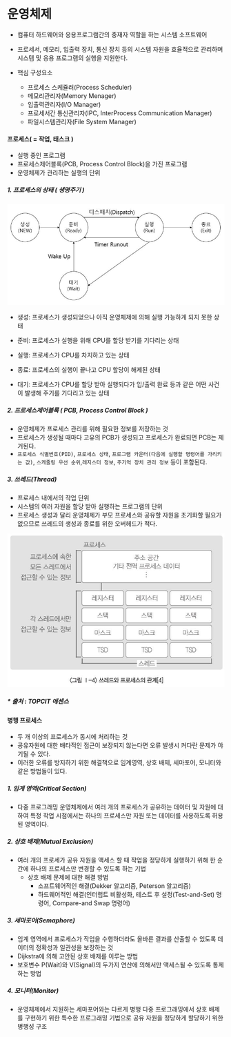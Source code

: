# 운영체제

- 컴퓨터 하드웨어와 응용프로그램간의 중재자 역할을 하는 시스템 소프트웨어

- 프로세서, 메모리, 입출력 장치, 통신 장치 등의 시스템 자원을 효율적으로 관리하며 시스템 및 응용 프로그램의 실행을 지원한다.
- 핵심 구성요소
  - 프로세스 스케쥴러(Process Scheduler)
  - 메모리관리자(Memory Menager)
  - 입출력관리자(I/O Manager)
  - 프로세서간 통신관리자(IPC, InterProcess Communication Manager)
  - 파일시스템관리자(File System Manager)

#### 프로세스( = 작업, 태스크 )

- 실행 중인 프로그램
- 프로세스제어블록(PCB, Process Control Block)을 가진 프로그램
- 운영체제가 관리하는 실행의 단위

##### 1. 프로세스의 상태 ( 생명주기 )

![](img/Process_LifeCycle.JPG)

- 생성: 프로세스가 생성되었으나 아직 운영체제에 의해 실행 가능하게 되지 못한 상태

- 준비: 프로세스가 실행을 위해 CPU를 할당 받기를 기다리는 상태
- 실행: 프로세스가 CPU를 차지하고 있는 상태
- 종료: 프로세스의 실행이 끝나고 CPU 할당이 해제된 상태
- 대기: 프로세스가 CPU를 할당 받아 실행되다가 입/출력 완료 등과 같은 어떤 사건이 발생해 주기를 기다리고 있는 상태

##### 2. 프로세스제어블록 ( PCB, Process Control Block )

- 운영체제가 프로세스 관리를 위해 필요한 정보를 저장하는 것
- 프로세스가 생성될 때마다 고유의 PCB가 생성되고 프로세스가 완료되면 PCB는 제거된다.
- `프로세스 식별번호(PID)`, `프로세스 상태`, `프로그램 카운터(다음에 실행할 명령어를 가리키는 값)`, `스케줄링 우선 순위`,`레지스터 정보`, `주기억 장치 관리 정보` 등이 포함된다.

##### 3. 쓰레드(Thread)

- 프로세스 내에서의 작업 단위
- 시스템의 여러 자원을 할당 받아 실행하는 프로그램의 단위
- 프로세스 생성과 달리 운영체제가 부모 프로세스와 공유할 자원을 초기화할 필요가 없으므로 쓰레드의 생성과 종료를 위한 오버헤드가 적다.

![](img/relation_Thread_and_Process.JPG)

##### * 출처 : TOPCIT 에센스



#### 병행 프로세스

- 두 개 이상의 프로세스가 동시에 처리하는 것
- 공유자원에 대한 배타적인 접근이 보장되지 않는다면 오류 발생시 커다란 문제가 야기될 수 있다.
- 이러한 오류를 방지하기 위한 해결책으로 임계영역, 상호 배제, 세마포어, 모니터와 같은 방법들이 있다.

##### 1. 임계 영역(Critical Section)

- 다중 프로그래밍 운영체제에서 여러 개의 프로세스가 공유하는 데이터 및 자원에 대하여 특정 작업 시점에서는 하나의 프로세스만 자원 또는 데이터를 사용하도록 허용된 영역이다.

##### 2. 상호 배제(Mutual Exclusion)

- 여러 개의 프로세가 공유 자원을 액세스 할 때 작업을 정당하게 실행하기 위해 한 순간에 하나의 프로세스만 변경할 수 있도록 하는 기법
  - 상호 배제 문제에 대한 해결 방법
    - 소프트웨어적인 해결(Dekker 알고리즘, Peterson 알고리즘)
    - 하드웨어적인 해결(인터럽트 비활성화, 테스트 후 설정(Test-and-Set) 명령어, Compare-and Swap 명령어)

##### 3. 세마포어(Semaphore)

- 임계 영역에서 프로세스가 작업을 수행하더라도 올바른 결과를 산출할 수 있도록 데이터의 정확성과 일관성을 보장하는 것
- Dijkstra에 의해 고안된 상호 배제를 이루는 방법
- 보호변수 P(Wait)와 V(Signal)의 두가지 연산에 의해서만 액세스될 수 있도록 통제하는 방법

##### 4. 모니터(Monitor)

- 운영체제에서 지원하는 세마포어와는 다르게 병행 다중 프로그래밍에서 상호 배제를 구현하기 위한 특수한 프로그래밍 기법으로 공유 자원을 정당하게 할당하기 위한 병행성 구조